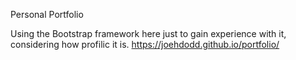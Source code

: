 Personal Portfolio

Using the Bootstrap framework here just to gain experience with it, considering how profilic it is. https://joehdodd.github.io/portfolio/
